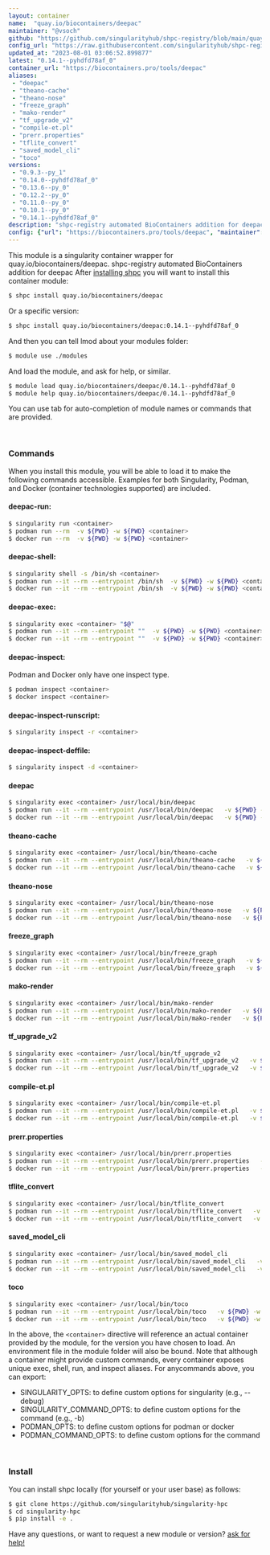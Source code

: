 ```yaml
---
layout: container
name:  "quay.io/biocontainers/deepac"
maintainer: "@vsoch"
github: "https://github.com/singularityhub/shpc-registry/blob/main/quay.io/biocontainers/deepac/container.yaml"
config_url: "https://raw.githubusercontent.com/singularityhub/shpc-registry/main/quay.io/biocontainers/deepac/container.yaml"
updated_at: "2023-08-01 03:06:52.899877"
latest: "0.14.1--pyhdfd78af_0"
container_url: "https://biocontainers.pro/tools/deepac"
aliases:
 - "deepac"
 - "theano-cache"
 - "theano-nose"
 - "freeze_graph"
 - "mako-render"
 - "tf_upgrade_v2"
 - "compile-et.pl"
 - "prerr.properties"
 - "tflite_convert"
 - "saved_model_cli"
 - "toco"
versions:
 - "0.9.3--py_1"
 - "0.14.0--pyhdfd78af_0"
 - "0.13.6--py_0"
 - "0.12.2--py_0"
 - "0.11.0--py_0"
 - "0.10.1--py_0"
 - "0.14.1--pyhdfd78af_0"
description: "shpc-registry automated BioContainers addition for deepac"
config: {"url": "https://biocontainers.pro/tools/deepac", "maintainer": "@vsoch", "description": "shpc-registry automated BioContainers addition for deepac", "latest": {"0.14.1--pyhdfd78af_0": "sha256:fbd7f09c168655b80c9b945652b4e888d77c13860b19a6cf08b3b1a5edd4c2c6"}, "tags": {"0.9.3--py_1": "sha256:8c1672e6ba919988ba7d9bbd909e1a3298dd226f13c4af3778d0a87529d7c8f8", "0.14.0--pyhdfd78af_0": "sha256:5d3d4a3d3142584f926b047c9382089a96635d22f9d095cc6e85635579d9944c", "0.13.6--py_0": "sha256:2da7c33fe3553ccc36871bc065e560acfd078b7375e30b28aa7a7188f6751649", "0.12.2--py_0": "sha256:ba2198aedb2c827f14c815dcbe2dafd05f0fee3ea2cb06b18158281b4793f65c", "0.11.0--py_0": "sha256:292c143c60ba2fd5ed1c6d1ee16bfd32efc34d5eca6443a8730a63a2b941cb86", "0.10.1--py_0": "sha256:ba01b400f92344b3b9b6f8612b8891da74d7f1762b2f1203d2fb3a07357ff491", "0.14.1--pyhdfd78af_0": "sha256:fbd7f09c168655b80c9b945652b4e888d77c13860b19a6cf08b3b1a5edd4c2c6"}, "docker": "quay.io/biocontainers/deepac", "aliases": {"deepac": "/usr/local/bin/deepac", "theano-cache": "/usr/local/bin/theano-cache", "theano-nose": "/usr/local/bin/theano-nose", "freeze_graph": "/usr/local/bin/freeze_graph", "mako-render": "/usr/local/bin/mako-render", "tf_upgrade_v2": "/usr/local/bin/tf_upgrade_v2", "compile-et.pl": "/usr/local/bin/compile-et.pl", "prerr.properties": "/usr/local/bin/prerr.properties", "tflite_convert": "/usr/local/bin/tflite_convert", "saved_model_cli": "/usr/local/bin/saved_model_cli", "toco": "/usr/local/bin/toco"}}
---
```


This module is a singularity container wrapper for quay.io/biocontainers/deepac.
shpc-registry automated BioContainers addition for deepac
After [installing shpc](#install) you will want to install this container module:


```bash
$ shpc install quay.io/biocontainers/deepac
```

Or a specific version:

```bash
$ shpc install quay.io/biocontainers/deepac:0.14.1--pyhdfd78af_0
```

And then you can tell lmod about your modules folder:

```bash
$ module use ./modules
```

And load the module, and ask for help, or similar.

```bash
$ module load quay.io/biocontainers/deepac/0.14.1--pyhdfd78af_0
$ module help quay.io/biocontainers/deepac/0.14.1--pyhdfd78af_0
```

You can use tab for auto-completion of module names or commands that are provided.

<br>

### Commands

When you install this module, you will be able to load it to make the following commands accessible.
Examples for both Singularity, Podman, and Docker (container technologies supported) are included.

#### deepac-run:

```bash
$ singularity run <container>
$ podman run --rm  -v ${PWD} -w ${PWD} <container>
$ docker run --rm  -v ${PWD} -w ${PWD} <container>
```

#### deepac-shell:

```bash
$ singularity shell -s /bin/sh <container>
$ podman run --it --rm --entrypoint /bin/sh  -v ${PWD} -w ${PWD} <container>
$ docker run --it --rm --entrypoint /bin/sh  -v ${PWD} -w ${PWD} <container>
```

#### deepac-exec:

```bash
$ singularity exec <container> "$@"
$ podman run --it --rm --entrypoint ""  -v ${PWD} -w ${PWD} <container> "$@"
$ docker run --it --rm --entrypoint ""  -v ${PWD} -w ${PWD} <container> "$@"
```

#### deepac-inspect:

Podman and Docker only have one inspect type.

```bash
$ podman inspect <container>
$ docker inspect <container>
```

#### deepac-inspect-runscript:

```bash
$ singularity inspect -r <container>
```

#### deepac-inspect-deffile:

```bash
$ singularity inspect -d <container>
```


#### deepac

```bash
$ singularity exec <container> /usr/local/bin/deepac
$ podman run --it --rm --entrypoint /usr/local/bin/deepac   -v ${PWD} -w ${PWD} <container> -c " $@"
$ docker run --it --rm --entrypoint /usr/local/bin/deepac   -v ${PWD} -w ${PWD} <container> -c " $@"
```


#### theano-cache

```bash
$ singularity exec <container> /usr/local/bin/theano-cache
$ podman run --it --rm --entrypoint /usr/local/bin/theano-cache   -v ${PWD} -w ${PWD} <container> -c " $@"
$ docker run --it --rm --entrypoint /usr/local/bin/theano-cache   -v ${PWD} -w ${PWD} <container> -c " $@"
```


#### theano-nose

```bash
$ singularity exec <container> /usr/local/bin/theano-nose
$ podman run --it --rm --entrypoint /usr/local/bin/theano-nose   -v ${PWD} -w ${PWD} <container> -c " $@"
$ docker run --it --rm --entrypoint /usr/local/bin/theano-nose   -v ${PWD} -w ${PWD} <container> -c " $@"
```


#### freeze_graph

```bash
$ singularity exec <container> /usr/local/bin/freeze_graph
$ podman run --it --rm --entrypoint /usr/local/bin/freeze_graph   -v ${PWD} -w ${PWD} <container> -c " $@"
$ docker run --it --rm --entrypoint /usr/local/bin/freeze_graph   -v ${PWD} -w ${PWD} <container> -c " $@"
```


#### mako-render

```bash
$ singularity exec <container> /usr/local/bin/mako-render
$ podman run --it --rm --entrypoint /usr/local/bin/mako-render   -v ${PWD} -w ${PWD} <container> -c " $@"
$ docker run --it --rm --entrypoint /usr/local/bin/mako-render   -v ${PWD} -w ${PWD} <container> -c " $@"
```


#### tf_upgrade_v2

```bash
$ singularity exec <container> /usr/local/bin/tf_upgrade_v2
$ podman run --it --rm --entrypoint /usr/local/bin/tf_upgrade_v2   -v ${PWD} -w ${PWD} <container> -c " $@"
$ docker run --it --rm --entrypoint /usr/local/bin/tf_upgrade_v2   -v ${PWD} -w ${PWD} <container> -c " $@"
```


#### compile-et.pl

```bash
$ singularity exec <container> /usr/local/bin/compile-et.pl
$ podman run --it --rm --entrypoint /usr/local/bin/compile-et.pl   -v ${PWD} -w ${PWD} <container> -c " $@"
$ docker run --it --rm --entrypoint /usr/local/bin/compile-et.pl   -v ${PWD} -w ${PWD} <container> -c " $@"
```


#### prerr.properties

```bash
$ singularity exec <container> /usr/local/bin/prerr.properties
$ podman run --it --rm --entrypoint /usr/local/bin/prerr.properties   -v ${PWD} -w ${PWD} <container> -c " $@"
$ docker run --it --rm --entrypoint /usr/local/bin/prerr.properties   -v ${PWD} -w ${PWD} <container> -c " $@"
```


#### tflite_convert

```bash
$ singularity exec <container> /usr/local/bin/tflite_convert
$ podman run --it --rm --entrypoint /usr/local/bin/tflite_convert   -v ${PWD} -w ${PWD} <container> -c " $@"
$ docker run --it --rm --entrypoint /usr/local/bin/tflite_convert   -v ${PWD} -w ${PWD} <container> -c " $@"
```


#### saved_model_cli

```bash
$ singularity exec <container> /usr/local/bin/saved_model_cli
$ podman run --it --rm --entrypoint /usr/local/bin/saved_model_cli   -v ${PWD} -w ${PWD} <container> -c " $@"
$ docker run --it --rm --entrypoint /usr/local/bin/saved_model_cli   -v ${PWD} -w ${PWD} <container> -c " $@"
```


#### toco

```bash
$ singularity exec <container> /usr/local/bin/toco
$ podman run --it --rm --entrypoint /usr/local/bin/toco   -v ${PWD} -w ${PWD} <container> -c " $@"
$ docker run --it --rm --entrypoint /usr/local/bin/toco   -v ${PWD} -w ${PWD} <container> -c " $@"
```



In the above, the `<container>` directive will reference an actual container provided
by the module, for the version you have chosen to load. An environment file in the
module folder will also be bound. Note that although a container
might provide custom commands, every container exposes unique exec, shell, run, and
inspect aliases. For anycommands above, you can export:

 - SINGULARITY_OPTS: to define custom options for singularity (e.g., --debug)
 - SINGULARITY_COMMAND_OPTS: to define custom options for the command (e.g., -b)
 - PODMAN_OPTS: to define custom options for podman or docker
 - PODMAN_COMMAND_OPTS: to define custom options for the command

<br>

### Install

You can install shpc locally (for yourself or your user base) as follows:

```bash
$ git clone https://github.com/singularityhub/singularity-hpc
$ cd singularity-hpc
$ pip install -e .
```

Have any questions, or want to request a new module or version? [ask for help!](https://github.com/singularityhub/singularity-hpc/issues)